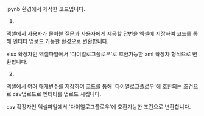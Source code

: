 
jpynb 환경에서 제작한 코드입니다.


1.
엑셀에서 사용자가 물어볼 질문과 사용자에게 제공할 답변을 엑셀에 저장하여 코드를 통해
엔티티 업로드 가능한 환경으로 변환합니다.

xlsx 확장자인 엑셀파일에서 '다이얼로그플로우'로 호환가능한 xml 확장자 형식으로 변환합니다.


2.
엑셀에서 여러 매개변수를 저장하여 코드를 통해 '다이얼로그플로우'에 호환되는 조건으로 
csv업로드로 엔티티를 업로드 시킵니다.

csv 확장자인 엑셀파일에서 '다이얼로그플로우'에 호환가능한 조건으로 변환합니다.
